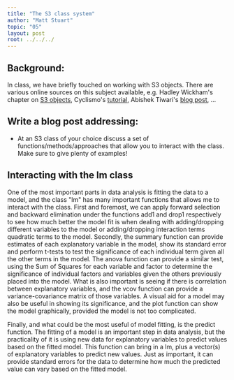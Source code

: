 ```yaml
---
title: "The S3 class system"
author: "Matt Stuart"
topic: "05"
layout: post
root: ../../../
---
```



## Background:

In class, we have briefly touched on working with S3 objects. There are various online sources on this subject available, e.g. Hadley Wickham's chapter on [S3 objects](http://adv-r.had.co.nz/OO-essentials.html#s3), Cyclismo's [tutorial](http://www.cyclismo.org/tutorial/R/s3Classes.html), Abishek Tiwari's [blog post](https://abhishek-tiwari.com/hacking/class-and-objects-in-r-s3-style), ...


## Write a blog post addressing:

- At an S3 class of your choice discuss a set of functions/methods/approaches that allow you to interact with the class. Make sure to give plenty of examples!

## Interacting with the lm class

One of the most important parts in data analysis is fitting the data to a model, and the class "lm" has many important functions that allows me to interact with the class.  First and foremost, we can apply forward selection and backward elimination under the functions add1 and drop1 respectively to see how much better the model fit is when dealing with adding/dropping different variables to the model or adding/dropping interaction terms quadratic terms to the model.  Secondly, the summary function can provide estimates of each explanatory variable in the model, show its standard error and perform t-tests to test the significance of each individual term given all the other terms in the model.  The anova function can provide a similar test, using the Sum of Squares for each variable and factor to determine the significance of individual factors and variables given the others previously placed into the model.  What is also important is seeing if there is correlation between explanatory variables, and the vcov function can provide a variance-covariance matrix of those variables.  A visual aid for a model may also be useful in showing its significance, and the plot function can show the model graphically, provided the model is not too complicated.  

Finally, and what could be the most useful of model fitting, is the predict function.  The fitting of a model is an important step in data analysis, but the practicality of it is using new data for explanatory variables to predict values based on the fitted model.  This function can bring in a lm, plus a vector(s) of explanatory variables to predict new values.  Just as important, it can provide standard errors for the data to determine how much the predicted value can vary based on the fitted model.

